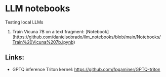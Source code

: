 # LLM notebooks
Testing local LLMs 

1. Train Vicuna 7B on a text fragment: [Notebook] (https://github.com/danielsobrado/llm_notebooks/blob/main/Notebooks/Train%20Vicuna%207b.ipynb)

## Links:
* GPTQ inference Triton kernel: https://github.com/fpgaminer/GPTQ-triton
